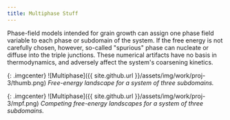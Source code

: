 ```yaml
---
title: Multiphase Stuff
---
```


Phase-field models intended for grain growth can assign one phase field variable
to each phase or subdomain of the system. If the free energy is not carefully
chosen, however, so-called "spurious" phase can nucleate or diffuse into the
triple junctions. These numerical artifacts have no basis in thermodynamics,
and adversely affect the system's coarsening kinetics.

{: .imgcenter}
![Multiphase]({{ site.github.url }}/assets/img/work/proj-3/thumb.png)
*Free-energy landscape for a system of three subdomains.*

{: .imgcenter}
![Multiphase]({{ site.github.url }}/assets/img/work/proj-3/mpf.png)
*Competing free-energy landscapes for a system of three subdomains.*
